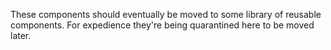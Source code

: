 These components should eventually be moved to some library of reusable components. For expedience they're being quarantined here to be moved later.
